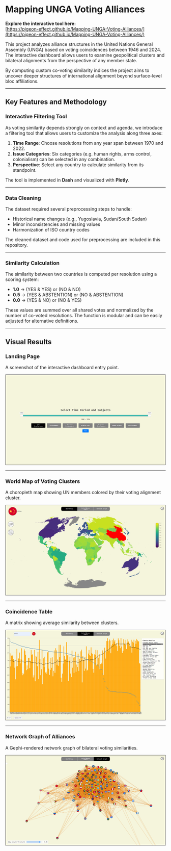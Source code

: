 # **Mapping UNGA Voting Alliances**

**Explore the interactive tool here:**  
[https://pigeon-effect.github.io/Mapping-UNGA-Voting-Alliances/](https://pigeon-effect.github.io/Mapping-UNGA-Voting-Alliances/)

This project analyzes alliance structures in the United Nations General Assembly (UNGA) based on voting coincidences between 1946 and 2024. The interactive dashboard allows users to examine geopolitical clusters and bilateral alignments from the perspective of any member state.

By computing custom co-voting similarity indices the project aims to uncover deeper structures of international alignment beyond surface-level bloc affiliations.


---

## **Key Features and Methodology**

### **Interactive Filtering Tool**

As voting similarity depends strongly on context and agenda, we introduce a filtering tool that allows users to customize the analysis along three axes:

1. **Time Range**: Choose resolutions from any year span between 1970 and 2022.
2. **Issue Categories**: Six categories (e.g. human rights, arms control, colonialism) can be selected in any combination.
3. **Perspective**: Select any country to calculate similarity from its standpoint.

The tool is implemented in **Dash** and visualized with **Plotly**.

---

### **Data Cleaning**

The dataset required several preprocessing steps to handle:
- Historical name changes (e.g., Yugoslavia, Sudan/South Sudan)
- Minor inconsistencies and missing values
- Harmonization of ISO country codes

The cleaned dataset and code used for preprocessing are included in this repository.

---

### **Similarity Calculation**

The similarity between two countries is computed per resolution using a scoring system:

- **1.0** → (YES & YES) or (NO & NO)  
- **0.5** → (YES & ABSTENTION) or (NO & ABSTENTION)  
- **0.0** → (YES & NO) or (NO & YES)

These values are summed over all shared votes and normalized by the number of co-voted resolutions. The function is modular and can be easily adjusted for alternative definitions.

---


## **Visual Results**

### Landing Page
A screenshot of the interactive dashboard entry point.

![Landing Page](Results/Website/Landing%20Page.png)

---

### World Map of Voting Clusters
A choropleth map showing UN members colored by their voting alignment cluster.

![World Map](Results/Website/World%20Map.png)

---

### Coincidence Table
A matrix showing average similarity between clusters.

![Coincidence Table](Results/Website/Coincidence%20Table.png)

---

### Network Graph of Alliances
A Gephi-rendered network graph of bilateral voting similarities.

![Network Graph](Results/Website/Network%20Graph.png)

